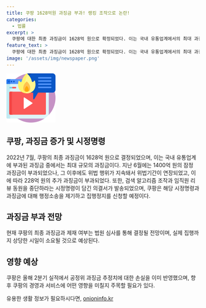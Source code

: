 ```yaml
---
title: 쿠팡 1628억원 과징금 부과! 랭킹 조작으로 논란!
categories:
  - 법률
excerpt: >
  쿠팡에 대한 최종 과징금이 1628억 원으로 확정되었다. 이는 국내 유통업계에서의 최대 과징금이다. 쿠팡은 지난 6월 잠정 과징금 1400억 원을 받았고, 이후 추가로 228억 원을 더 받았다. 쿠팡은 검색 알고리즘 조작과 임직원 리뷰 동원을 중단하라는 시정명령을 받았으며, 현재 행정소송을 제기하여 과징금에 대한 집행정지를 신청했다. 최종 과징금과 제재 여부는 법원 심사를 통해 결정될 전망이다.
feature_text: >
  쿠팡에 대한 최종 과징금이 1628억 원으로 확정되었다. 이는 국내 유통업계에서의 최대 과징금이다. 쿠팡은 지난 6월 잠정 과징금 1400억 원을 받았고, 이후 추가로 228억 원을 더 받았다. 쿠팡은 검색 알고리즘 조작과 임직원 리뷰 동원을 중단하라는 시정명령을 받았으며, 현재 행정소송을 제기하여 과징금에 대한 집행정지를 신청했다. 최종 과징금과 제재 여부는 법원 심사를 통해 결정될 전망이다.
image: '/assets/img/newspaper.png'
---
```


<p><img src="/assets/img/news.png" alt="rentncar 속보" /></p>

<h2 data-ke-size="size26">쿠팡, 과징금 증가 및 시정명령</h2>

<p data-ke-size="size16">2022년 7월, 쿠팡의 최종 과징금이 1628억 원으로 결정되었으며, 이는 국내 유통업계에 부과된 과징금 중에서는 최대 규모의 과징금이다. 지난 6월에는 1400억 원의 잠정 과징금이 부과되었으나, 그 이후에도 위법 행위가 지속돼서 위법기간이 연장되었고, 이에 따라 228억 원의 추가 과징금이 부과되었다. 또한, 검색 알고리즘 조작과 임직원 리뷰 동원을 중단하라는 시정명령이 담긴 의결서가 발송되었으며, 쿠팡은 해당 시정명령과 과징금에 대해 행정소송을 제기하고 집행정지를 신청할 예정이다.</p>

<h2 data-ke-size="size26">과징금 부과 전망</h2>

<p data-ke-size="size16">현재 쿠팡의 최종 과징금과 제재 여부는 법원 심사를 통해 결정될 전망이며, 실제 집행까지 상당한 시일이 소요될 것으로 예상된다.</p>

<h2 data-ke-size="size26">영향 예상</h2>

<p data-ke-size="size16">쿠팡은 올해 2분기 실적에서 공정위 과징금 추정치에 대한 손실을 이미 반영했으며, 향후 쿠팡의 경영과 서비스에 어떤 영향을 미칠지 주목할 필요가 있다.</p>
유용한 생활 정보가 필요하시다면, <a href="https://onioninfo.kr" rel="dofollow">onioninfo.kr</a>


